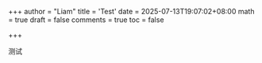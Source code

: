 +++
author = "Liam"
title = 'Test'
date = 2025-07-13T19:07:02+08:00
math = true 
draft = false
comments = true
toc = false

+++

测试
